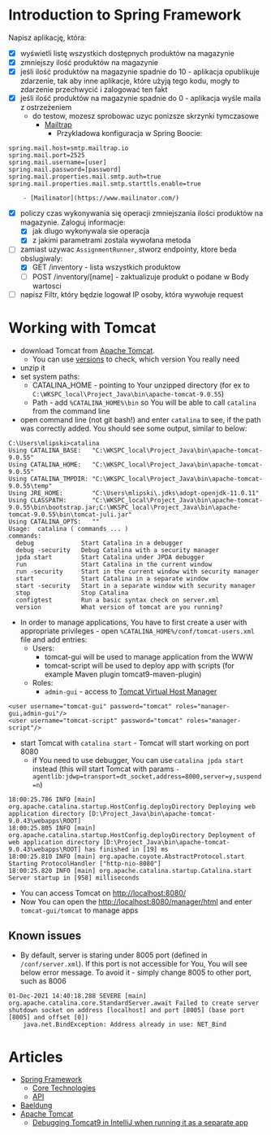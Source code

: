 # Introduction to Spring Framework

Napisz aplikację, która:

- [x] wyświetli listę wszystkich dostępnych produktów na magazynie
- [x] zmniejszy ilość produktów na magazynie
- [x] jeśli ilość produktów na magazynie spadnie do 10 - aplikacja opublikuje zdarzenie, tak aby inne aplikacje, które
  użyją tego kodu, mogły to zdarzenie przechwycić i zalogować ten fakt
- [x] jeśli ilość produktów na magazynie spadnie do 0 - aplikacja wyśle maila z ostrzeżeniem
    - do testow, mozesz sprobowac uzyc ponizsze skrzynki tymczasowe
        - [Mailtrap](https://mailtrap.io/)
            * Przykladowa konfiguracja w Spring Boocie:

```properties
spring.mail.host=smtp.mailtrap.io
spring.mail.port=2525
spring.mail.username=[user]
spring.mail.password=[password]
spring.mail.properties.mail.smtp.auth=true
spring.mail.properties.mail.smtp.starttls.enable=true
```

        - [Mailinator](https://www.mailinator.com/)

- [x] policzy czas wykonywania się operacji zmniejszania ilości produktów na magazynie. Zaloguj informacje:
    - [x] jak dlugo wykonywala sie operacja
    - [x] z jakimi parametrami zostala wywołana metoda
- [ ] zamiast uzywac `AssignmentRunner`, stworz endpointy, ktore beda obslugiwaly:
    - [x] GET /inventory - lista wszystkich produktow
    - [ ] POST /inventory/[name] - zaktualizuje produkt o podane w Body wartosci
- [ ] napisz Filtr, który będzie logował IP osoby, która wywołuje request

# Working with Tomcat

* download Tomcat from [Apache Tomcat](https://tomcat.apache.org/).
    * You can use [versions](https://tomcat.apache.org/whichversion.html) to check, which version You really need
* unzip it
* set system paths:
    * CATALINA_HOME - pointing to Your unzipped directory (for ex
      to `C:\WKSPC_local\Project_Java\bin\apache-tomcat-9.0.55`)
    * Path - add `%CATALINA_HOME%\bin` so You will be able to call `catalina` from the command line
* open command line (not git bash!) and enter `catalina` to see, if the path was correctly added. You should see some
  output, similar to below:

```
C:\Users\mlipski>catalina
Using CATALINA_BASE:   "C:\WKSPC_local\Project_Java\bin\apache-tomcat-9.0.55"
Using CATALINA_HOME:   "C:\WKSPC_local\Project_Java\bin\apache-tomcat-9.0.55"
Using CATALINA_TMPDIR: "C:\WKSPC_local\Project_Java\bin\apache-tomcat-9.0.55\temp"
Using JRE_HOME:        "C:\Users\mlipski\.jdks\adopt-openjdk-11.0.11"
Using CLASSPATH:       "C:\WKSPC_local\Project_Java\bin\apache-tomcat-9.0.55\bin\bootstrap.jar;C:\WKSPC_local\Project_Java\bin\apache-tomcat-9.0.55\bin\tomcat-juli.jar"
Using CATALINA_OPTS:   ""
Usage:  catalina ( commands ... )
commands:
  debug             Start Catalina in a debugger
  debug -security   Debug Catalina with a security manager
  jpda start        Start Catalina under JPDA debugger
  run               Start Catalina in the current window
  run -security     Start in the current window with security manager
  start             Start Catalina in a separate window
  start -security   Start in a separate window with security manager
  stop              Stop Catalina
  configtest        Run a basic syntax check on server.xml
  version           What version of tomcat are you running?
```

* In order to manage applications, You have to first create a user with appropriate privileges -
  open `%CATALINA_HOME%/conf/tomcat-users.xml` file and add entries:
    * Users:
        * tomcat-gui will be used to manage application from the WWW
        * tomcat-script will be used to deploy app with scripts (for example Maven plugin tomcat9-maven-plugin)
    * Roles:
        * `admin-gui` - access to [Tomcat Virtual Host Manager](http://localhost:8080/host-manager/html)

```
<user username="tomcat-gui" password="tomcat" roles="manager-gui,admin-gui"/>
<user username="tomcat-script" password="tomcat" roles="manager-script"/>
```

* start Tomcat with `catalina start` - Tomcat will start working on port 8080
    * if You need to use debugger, You can use `catalina jpda start` instead (this will start Tomcat with
      params `-agentlib:jdwp=transport=dt_socket,address=8000,server=y,suspend=n`)

```
18:00:25.786 INFO [main] org.apache.catalina.startup.HostConfig.deployDirectory Deploying web application directory [D:\Project_Java\bin\apache-tomcat-9.0.43\webapps\ROOT]
18:00:25.805 INFO [main] org.apache.catalina.startup.HostConfig.deployDirectory Deployment of web application directory [D:\Project_Java\bin\apache-tomcat-9.0.43\webapps\ROOT] has finished in [19] ms
18:00:25.810 INFO [main] org.apache.coyote.AbstractProtocol.start Starting ProtocolHandler ["http-nio-8080"]
18:00:25.820 INFO [main] org.apache.catalina.startup.Catalina.start Server startup in [958] milliseconds
```

* You can access Tomcat on [http://localhost:8080/](http://localhost:8080/)
* Now You can open the [http://localhost:8080/manager/html](http://localhost:8080/manager/html) and
  enter `tomcat-gui/tomcat` to manage apps

## Known issues

- By default, server is staring under 8005 port (defined in `/conf/server.xml`). If this port is not accessible for You,
  You will see below error message. To avoid it - simply change 8005 to other port, such as 8006

```
01-Dec-2021 14:40:18.288 SEVERE [main] org.apache.catalina.core.StandardServer.await Failed to create server shutdown socket on address [localhost] and port [8005] (base port [8005] and offset [0])
	java.net.BindException: Address already in use: NET_Bind
```

# Articles

* [Spring Framework](https://spring.io/)
    * [Core Technologies](https://docs.spring.io/spring-framework/docs/current/reference/html/core.html)
    * [API](https://docs.spring.io/spring-framework/docs/current/javadoc-api/)
* [Baeldung](https://www.baeldung.com/)
* [Apache Tomcat](https://en.wikipedia.org/wiki/Apache_Tomcat)
    * [Debugging Tomcat9 in IntelliJ when running it as a separate app](https://blog.trifork.com/2014/07/14/how-to-remotely-debug-application-running-on-tomcat-from-within-intellij-idea/)
